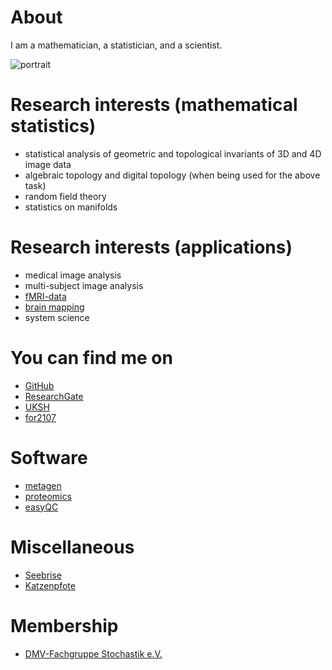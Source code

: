 # About

I am a mathematician, a statistician, and a scientist.

![portrait](http://www.uni-kiel.de/medinfo/mitarbeiter/moebius/moebius-0042-1665.jpeg)

# Research interests (mathematical statistics)
- statistical analysis of geometric and topological invariants of 3D and 4D image data
- algebraic topology and digital topology (when being used for the above task)
- random field theory
- statistics on manifolds

# Research interests (applications)
- medical image analysis
- multi-subject image analysis
- [fMRI-data](https://en.wikipedia.org/wiki/Functional_magnetic_resonance_imaging)
- [brain mapping](https://en.wikipedia.org/wiki/Brain_mapping)
- system science

# You can find me on

- [GitHub](https://github.com/00tau)
- [ResearchGate](https://www.researchgate.net/profile/Thomas_Moebius2)
- [UKSH](http://www.uni-kiel.de/medinfo/mitarbeiter/moebius/)
- [for2107](http://for2107.de/teilprojekt-6/)

# Software

- [metagen](http://00tau.github.io/metagen/)
- [proteomics](http://00tau.github.io/proteomics-in-r/)
- [easyQC](http://00tau.github.io/skyline-addon-easyqc/)

# Miscellaneous

- [Seebrise](http://00tau.github.io/seebrise/)
- [Katzenpfote](http://00tau.github.io/katzenpfote/)

# Membership

- [DMV-Fachgruppe Stochastik e.V.](http://www.fg-stochastik.de/)
